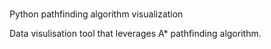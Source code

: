 # 
Python pathfinding algorithm visualization 

Data visulisation tool that leverages A* pathfinding algorithm.
